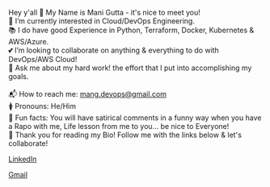 Hey y'all 👋 My Name is Mani Gutta - it's nice to meet you!<br />
👀 I’m currently interested in Cloud/DevOps Engineering.<br /> 
📚 I do have good Experience in Python, Terraform, Docker, Kubernetes & AWS/Azure.<br />
💕 I’m looking to collaborate on anything & everything to do with DevOps/AWS Cloud!<br />
💬 Ask me about my hard work! the effort that I put into accomplishing my goals. <br />   
📬 How to reach me: mang.devops@gmail.com <br />
🚺 Pronouns: He/Him<br />
🎉 Fun facts: You will have satirical comments in a funny way when you have a Rapo with me, Life lesson from me to you... be nice to Everyone!<br />
💙 Thank you for reading my Bio! Follow me with the links below & let's collaborate!<br />

<a href="https://www.linkedin.com/" target="www.linkedin.com/in/mani-g-05b00516a">LinkedIn</a>

<a href="mailto:manig.devops@gmail.com" target="https://mail.google.com/mail/">Gmail</a>
